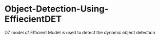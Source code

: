 # Object-Detection-Using-EffiecientDET
D7 model of Efficient Model is used to detect the dynamic object detection
